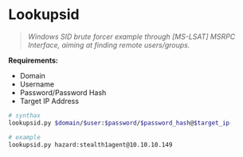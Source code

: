 # Lookupsid

> _Windows SID brute forcer example through \[MS-LSAT] MSRPC Interface, aiming at finding remote users/groups._

**Requirements:**

* Domain
* Username
* Password/Password Hash
* Target IP Address

```bash
# synthax
lookupsid.py $domain/$user:$password/$password_hash@$target_ip

# example
lookupsid.py hazard:stealth1agent@10.10.10.149
```
